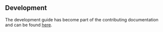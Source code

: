 ## Development

The development guide has become part of the contributing documentation
and can be found [here](https://www.openpolicyagent.org/docs/contrib-development/).

